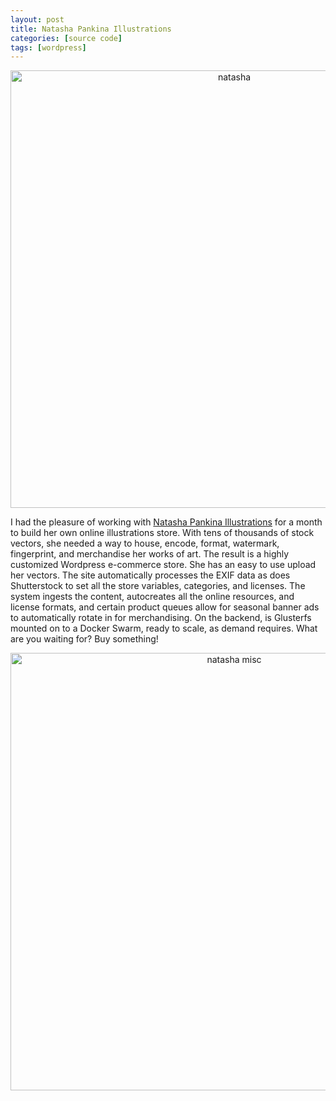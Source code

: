 ```yaml
---
layout: post
title: Natasha Pankina Illustrations
categories: [source code]
tags: [wordpress]
---
```


<div style="text-align: center"><img src="{{ site.baseurl }}/images/natasha.png" alt="natasha" style="width: 700px;"/></div>

I had the pleasure of working with [Natasha Pankina Illustrations](https://natasha-pankina.com) for a month to build her own online illustrations store.  With tens of thousands of stock vectors, she needed a way to house, encode, format, watermark, fingerprint, and merchandise her works of art. The result is a highly customized Wordpress e-commerce store.  She has an easy to use upload her vectors. The site automatically processes the EXIF data as does Shutterstock to set all the store variables, categories, and licenses.  The system ingests the content, autocreates all the online resources, and license formats, and certain product queues allow for seasonal banner ads to automatically rotate in for merchandising. On the backend, is Glusterfs mounted on to a Docker Swarm, ready to scale, as demand requires.  What are you waiting for? Buy something!

<div style="text-align: center"><img src="{{ site.baseurl }}/images/natasha-2.png" alt="natasha misc" style="width: 700px;"/></div>